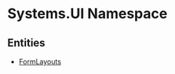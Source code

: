 ﻿---
uid: Systems.UI
---
# Systems.UI Namespace

## Entities
- [FormLayouts](Systems.UI.FormLayouts.md)  

